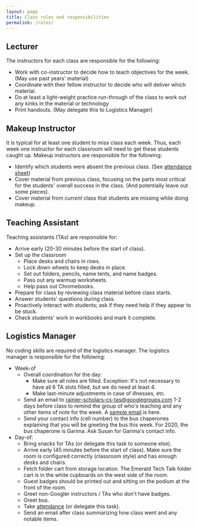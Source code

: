 ```yaml
---
layout: page
title: Class roles and responsibilities
permalink: /roles/
---
```

## Lecturer

The instructors for each class are responsible for the following:

*   Work with co-instructor to decide how to teach objectives for the week. (May use past years' material)
*   Coordinate with their fellow instructor to decide who will deliver which material.
*   Do at least a light-weight practice run-through of the class to work out any kinks in the material or technology
*   Print handouts. (May delegate this to Logistics Manager)

## Makeup Instructor

It is typical for at least one student to miss class each week. Thus, each week one instructor for each classroom will need to get these students caught up. Makeup instructors are responsible for the following:

*   Identify which students were absent the previous class. (See [attendance sheet](https://docs.google.com/spreadsheets/d/1k32idh_KGpRYJuVuAo1wbhRtmzBL35mH-B_l3DS3Ngo/edit?ts=5e35b942#gid=0))
*   Cover material from previous class, focusing on the parts most critical for the students' overall success in the class. (And potentially leave out some pieces).
*   Cover material from _current_ class that students are missing while doing makeup.

## Teaching Assistant

Teaching assistants (TAs) are responsible for:

*   Arrive early (20-30 minutes before the start of class).
*   Set up the classroom
    *   Place desks and chairs in rows.
    *   Lock down wheels to keep desks in place.
    *   Set out folders, pencils, name tents, and name badges.
    *   Pass out any warmup worksheets.
    *   Help pass out Chromebooks.
*   Prepare for class by reviewing class material before class starts.
*   Answer students' questions during class.
*   Proactively interact with students; ask if they need help if they appear to be stuck.
*   Check students' work in workbooks and mark it complete.


## Logistics Manager

No coding skills are required of the logistics manager. The logistics manager is responsible for the following:

*   Week-of
    *   Overall coordination for the day:
        *   Make sure all roles are filled. Exception: It's not necessary to have all 6 TA slots filled, but we do need at least 4.
        *   Make last-minute adjustments in case of illnesses, etc.
    *   Send an email to [rainier-scholars-cs-tas@googlegroups.com](mailto:rainier-scholars-cs-tas@googlegroups.com) 1-2 days before class to remind the group of who's teaching and any other items of note for the week. A [sample email](https://groups.google.com/forum/#!topic/rainier-scholars-cs-tas/Bo50tJpXtAE) is here.
    *   Send your contact info (cell number) to the bus chaperones explaining that you will be greeting the bus this week. For 2020, the bus chaperone is Garima. Ask Susan for Garima's contact info.
*   Day-of:
    *   Bring snacks for TAs (or delegate this task to someone else).
    *   Arrive early (45 minutes before the start of class). Make sure the room is configured correctly (classroom style) and has enough desks and chairs.
    *   Fetch folder cart from storage location. The Emerald Tech Talk folder cart is in the white cupboards on the west side of the room.
    *   Guest badges should be printed out and sitting on the podium at the front of the room.
    *   Greet non-Googler instructors / TAs who don't have badges.
    *   Greet bus.
    *   Take [attendance](https://docs.google.com/spreadsheets/d/1k32idh_KGpRYJuVuAo1wbhRtmzBL35mH-B_l3DS3Ngo/edit?ts=5e35b942#gid=0) (or delegate this task).
    *   Send an email after class summarizing how class went and any notable items.
